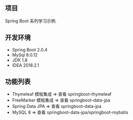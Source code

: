 ## 项目

Spring Boot 系列学习示例.



## 开发环境

- Spring Boot 2.0.4
- MySql 8.0.12
- JDK 1.8
- IDEA 2018.2.1



## 功能列表

- Thymeleaf 模板集成 => 查看 springboot-thymeleaf
- FreeMarker 模板集成 => 查看 springboot-data-jpa
- Spring Data JPA  => 查看 springboot-data-jpa
- MySQL 8 => 查看 springboot-data-jpa/springboot-mybatis

